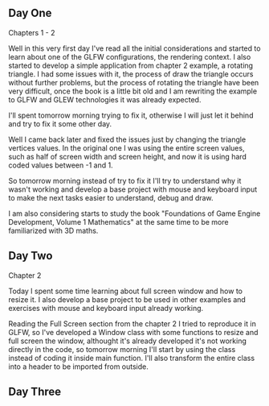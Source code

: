 ## Day One

Chapters 1 - 2

Well in this very first day I've read all the initial considerations and started to learn about one of the GLFW configurations, the rendering context. I also started to develop a simple application from chapter 2 example, a rotating triangle. I had some issues with it, the process of draw the triangle occurs without further problems, but the process of rotating the triangle have been very difficult, once the book is a little bit old and I am rewriting the example to GLFW and GLEW technologies it was already expected.

I'll spent tomorrow morning trying to fix it, otherwise I will just let it behind and try to fix it some other day.

Well I came back later and fixed the issues just by changing the triangle vertices values. In the original one I was using the entire screen values, such as half of screen width and screen height, and now it is using hard coded values between -1 and 1.

So tomorrow morning instead of try to fix it I'll try to understand why it wasn't working and develop a base project with mouse and keyboard input to make the next tasks easier to understand, debug and draw.

I am also considering starts to study the book "Foundations of Game Engine Development, Volume 1 Mathematics" at the same time to be more familiarized with 3D maths.

## Day Two

Chapter 2

Today I spent some time learning about full screen window and how to resize it. I also develop a base project to be used in other examples and exercises with mouse and keyboard input already working.

Reading the Full Screen section from the chapter 2 I tried to reproduce it in GLFW, so I've developed a Window class with some functions to resize and full screen the window, althought it's already developed it's not working directly in the code, so tomorrow morning I'll start by using the class instead of coding it inside main function. I'll also transform the entire class into a header to be imported from outside.

## Day Three